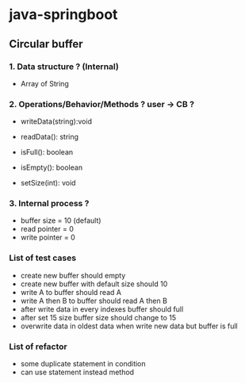 # java-springboot

## Circular buffer

### 1. Data structure ? (Internal)
+ Array of String

### 2. Operations/Behavior/Methods ? user -> CB ?
+ writeData(string):void

+ readData(): string

+ isFull(): boolean

+ isEmpty(): boolean

+ setSize(int): void

### 3. Internal process ?
+ buffer size = 10 (default)
+ read pointer = 0
+ write pointer = 0

### List of test cases
+ create new buffer should empty
+ create new buffer with default size should 10
+ write A to buffer should read A
+ write A then B to buffer should read A then B
+ after write data in every indexes buffer should full
+ after set 15 size buffer size should change to 15
+ overwrite data in oldest data when write new data but buffer is full

### List of refactor
+ some duplicate statement in condition
+ can use statement instead method
